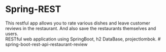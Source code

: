 ﻿# Spring-REST
This restful app allows you to rate various dishes and leave customer reviews in the restaurant. And also save the restaurants themselves and users.\
RESTful web application using SpringBoot, h2 DataBase, projectlombok.
#   s p r i n g - b o o t - r e s t - a p i - r e s t a u r a n t - r e v i e w  
 